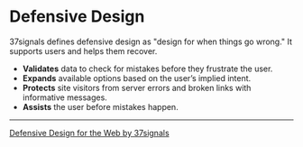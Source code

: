 # Defensive Design

37signals defines defensive design as "design for when things go wrong." It supports users and helps them recover.

- **Validates** data to check for mistakes before they frustrate the user.
- **Expands** available options based on the user’s implied intent.
- **Protects** site visitors from server errors and broken links with informative messages.
- **Assists** the user before mistakes happen.

---

[Defensive Design for the Web by 37signals](https://www.amazon.com/Defensive-Design-Web-improve-messages/dp/073571410X)
